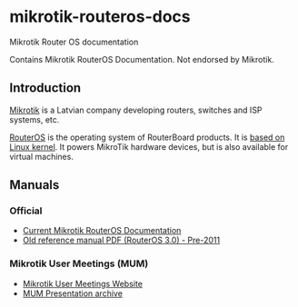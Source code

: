 # mikrotik-routeros-docs
Mikrotik Router OS documentation

Contains Mikrotik RouterOS Documentation. Not endorsed by Mikrotik.

## Introduction
[Mikrotik](https://mikrotik.com/aboutus) is a Latvian company developing routers, switches and ISP systems, etc.

[RouterOS](https://mikrotik.com/software) is the operating system of RouterBoard products. It is [based on Linux kernel](https://help.mikrotik.com/docs/display/ROS/Getting+started). It powers MikroTik hardware devices, but is also available for virtual machines.

## Manuals

### Official
- [Current Mikrotik RouterOS Documentation](https://help.mikrotik.com/docs/)
- [Old reference manual PDF (RouterOS 3.0) - Pre-2011](manual/ros_3_0_reference_manual.pdf)

### Mikrotik User Meetings (MUM)
- [Mikrotik User Meetings Website](https://mum.mikrotik.com/)
- [MUM Presentation archive](https://mum.mikrotik.com/archive)


